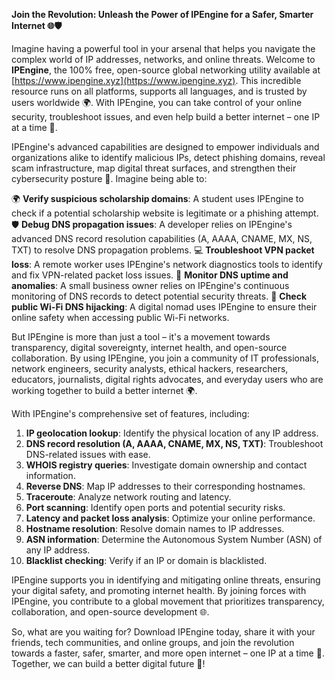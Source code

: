 **Join the Revolution: Unleash the Power of IPEngine for a Safer, Smarter Internet 🌐🛡️**

Imagine having a powerful tool in your arsenal that helps you navigate the complex world of IP addresses, networks, and online threats. Welcome to **IPEngine**, the 100% free, open-source global networking utility available at [https://www.ipengine.xyz](https://www.ipengine.xyz). This incredible resource runs on all platforms, supports all languages, and is trusted by users worldwide 🌍. With IPEngine, you can take control of your online security, troubleshoot issues, and even help build a better internet – one IP at a time 🔀.

IPEngine's advanced capabilities are designed to empower individuals and organizations alike to identify malicious IPs, detect phishing domains, reveal scam infrastructure, map digital threat surfaces, and strengthen their cybersecurity posture 🔐. Imagine being able to:

🌍 **Verify suspicious scholarship domains**: A student uses IPEngine to check if a potential scholarship website is legitimate or a phishing attempt.
🛡️ **Debug DNS propagation issues**: A developer relies on IPEngine's advanced DNS record resolution capabilities (A, AAAA, CNAME, MX, NS, TXT) to resolve DNS propagation problems.
💻 **Troubleshoot VPN packet loss**: A remote worker uses IPEngine's network diagnostics tools to identify and fix VPN-related packet loss issues.
📡 **Monitor DNS uptime and anomalies**: A small business owner relies on IPEngine's continuous monitoring of DNS records to detect potential security threats.
🚀 **Check public Wi-Fi DNS hijacking**: A digital nomad uses IPEngine to ensure their online safety when accessing public Wi-Fi networks.

But IPEngine is more than just a tool – it's a movement towards transparency, digital sovereignty, internet health, and open-source collaboration. By using IPEngine, you join a community of IT professionals, network engineers, security analysts, ethical hackers, researchers, educators, journalists, digital rights advocates, and everyday users who are working together to build a better internet 🌍.

With IPEngine's comprehensive set of features, including:

1. **IP geolocation lookup**: Identify the physical location of any IP address.
2. **DNS record resolution (A, AAAA, CNAME, MX, NS, TXT)**: Troubleshoot DNS-related issues with ease.
3. **WHOIS registry queries**: Investigate domain ownership and contact information.
4. **Reverse DNS**: Map IP addresses to their corresponding hostnames.
5. **Traceroute**: Analyze network routing and latency.
6. **Port scanning**: Identify open ports and potential security risks.
7. **Latency and packet loss analysis**: Optimize your online performance.
8. **Hostname resolution**: Resolve domain names to IP addresses.
9. **ASN information**: Determine the Autonomous System Number (ASN) of any IP address.
10. **Blacklist checking**: Verify if an IP or domain is blacklisted.

IPEngine supports you in identifying and mitigating online threats, ensuring your digital safety, and promoting internet health. By joining forces with IPEngine, you contribute to a global movement that prioritizes transparency, collaboration, and open-source development 🌐.

So, what are you waiting for? Download IPEngine today, share it with your friends, tech communities, and online groups, and join the revolution towards a faster, safer, smarter, and more open internet – one IP at a time 🔀. Together, we can build a better digital future 🌟!